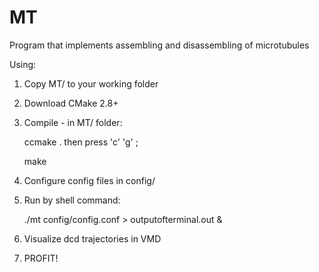 # MT
 Program that implements assembling and disassembling of microtubules

 Using:

 1) Copy MT/ to your working folder
 2) Download CMake 2.8+
 3) Compile - in MT/ folder: 

 	ccmake .
 then press 'c' 'g' ;
 
 	make

 4) Configure config files in config/
 5) Run by shell command:
 
 	./mt config/config.conf > outputofterminal.out &
 	
 6) Visualize dcd trajectories in VMD
 7) PROFIT!

